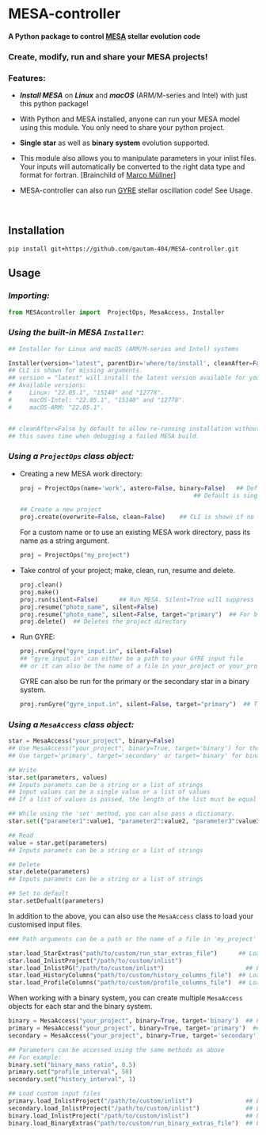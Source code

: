 # MESA-controller

<!-- <a href="https://zenodo.org/badge/latestdoi/589065195"><img src="https://zenodo.org/badge/589065195.svg" alt="DOI" width=150></a> -->

#### A Python package to control [MESA](https://github.com/MESAHub/mesa) stellar evolution code


### Create, modify, run and share your MESA projects!  

### Features:

  * ***Install MESA*** on ***Linux*** and ***macOS*** (ARM/M-series and Intel) with just this python package!

  * With Python and MESA installed, anyone can run your MESA model using this module. You only need to share your python project.
  
  * **Single star** as well as **binary system** evolution supported.

  * This module also allows you to manipulate parameters in your inlist files. Your inputs will automatically be converted to the right data type and format for fortran. [Brainchild of [Marco Müllner](https://github.com/MarcoMuellner/PyMesaHandler)]

  * MESA-controller can also run [GYRE](https://github.com/rhdtownsend/gyre) stellar oscillation code! See Usage.



<br>

## Installation
```
pip install git+https://github.com/gautam-404/MESA-controller.git
```

## Usage

### ***Importing:***
  ```python
  from MESAcontroller import  ProjectOps, MesaAccess, Installer
  ```
  
  
### ***Using the built-in MESA `Installer`:***
  ```python
  ## Installer for Linux and macOS (ARM/M-series and Intel) systems
  
  Installer(version="latest", parentDir='where/to/install', cleanAfter=False )     
  ## CLI is shown for missing arguments.  
  ## version = "latest" will install the latest version available for your system.
  ## Available versions: 
  #     Linux: "22.05.1", "15140" and "12778".
  #     macOS-Intel: "22.05.1", "15140" and "12778".  
  #     macOS-ARM: "22.05.1".
 
  
  ## cleanAfter=False by default to allow re-running installation without removing downloaded files, 
  ## this saves time when debugging a failed MESA build.
  ```
  
### ***Using a `ProjectOps` class object:***
  * Creating a new MESA work directory:
    ```python
    proj = ProjectOps(name='work', astero=False, binary=False)   ## Default project name is 'work'. 
                                                     ## Default is single star evolution.

    ## Create a new project
    proj.create(overwrite=False, clean=False)    ## CLI is shown if no arguments are passed                       
    ```
    For a custom name or to use an existing MESA work directory, pass its name as a string argument.
    ```python
    proj = ProjectOps("my_project")
    ```
    
  * Take control of your project; make, clean, run, resume and delete.
    ```python
    proj.clean()
    proj.make()
    proj.run(silent=False)      ## Run MESA. Silent=True will suppress console output and write to a runlog file.
    proj.resume("photo_name", silent=False)
    proj.resume("photo_name", silent=False, target="primary")  ## For binary systems. Can be "primary" or "secondary"
    proj.delete()  ## Deletes the project directory
    ```
    
  * Run GYRE:
    ```python
    proj.runGyre("gyre_input.in", silent=False)  
    ## "gyre_input.in" can either be a path to your GYRE input file
    ## or it can also be the name of a file in your_project or your_project/LOGS directory
    ```
    GYRE can also be run for the primary or the secondary star in a binary system.
    ```python
    proj.runGyre("gyre_input.in", silent=False, target="primary")  ## Target can be "primary" or "secondary"
    ```

### ***Using a `MesaAccess` class object:***
  ```python
  star = MesaAccess("your_project", binary=False)  
  ## Use MesaAccess("your_project", binary=True, target='binary') for the default project name 'work'.
  ## Use target='primary', target='secondary' or target='binary' for binary systems.

  ## Write
  star.set(parameters, values)              
  ## Inputs paramets can be a string or a list of strings
  ## Input values can be a single value or a list of values
  ## If a list of values is passed, the length of the list must be equal to the length of the parameters list.

  ## While using the 'set' method, you can also pass a dictionary.
  star.set({"parameter1":value1, "parameter2":value2, "parameter3":value3})
  
  ## Read
  value = star.get(parameters)   
  ## Inputs paramets can be a string or a list of strings

  ## Delete
  star.delete(parameters)
  ## Inputs paramets can be a string or a list of strings

  ## Set to default
  star.setDefualt(parameters)
  ```

  In addition to the above, you can also use the `MesaAccess` class to load your customised input files.
  
  ```python
  ### Path arguments can be a path or the name of a file in 'my_project' directory ###

  star.load_StarExtras("path/to/custom/run_star_extras_file")      ## Load custom run_star_extras.f90
  star.load_InlistProject("/path/to/custom/inlist")                       ## Load custom inlist_project 
  star.load_InlistPG("/path/to/custom/inlist")                       ## Load custom inlist_pgstar    
  star.load_HistoryColumns("path/to/custom/history_columns_file")  ## Load custom history_columns
  star.load_ProfileColumns("path/to/custom/profile_columns_file")  ## Load custom profile_columns
  ```


  When working with a binary system, you can create multiple `MesaAccess` objects for each star and the binary system.
  ```python
  binary = MesaAccess("your_project", binary=True, target='binary')  ## For the binary system
  primary = MesaAccess("your_project", binary=True, target='primary')  ## For the primary star
  secondary = MesaAccess("your_project", binary=True, target='secondary')  ## For the secondary star
  
  ## Parameters can be accessed using the same methods as above
  ## For example:
  binary.set("binary_mass_ratio", 0.5)
  primary.set("profile_interval", 50)
  secondary.set("history_interval", 1)

  ## Load custom input files 
  primary.load_InlistProject("/path/to/custom/inlist")               ## Load custom 'inlist1'
  secondary.load_InlistProject("/path/to/custom/inlist")             ## Load custom 'inlist2'
  binary.load_InlistProject("/path/to/custom/inlist")                ## Load custom 'inlist_project' for the binary system
  binary.load_BinaryExtras("path/to/custom/run_binary_extras_file")  ## Load custom run_binary_extras.f90
  ```

